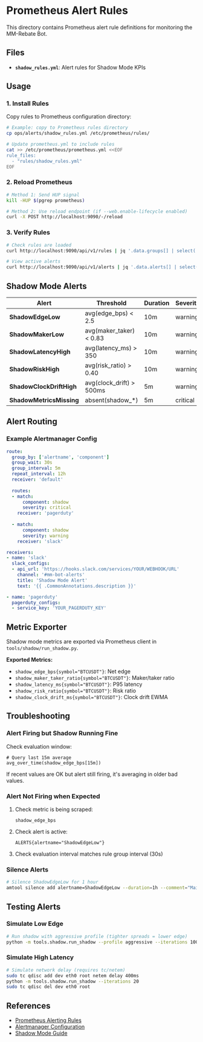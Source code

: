 # Prometheus Alert Rules

This directory contains Prometheus alert rule definitions for monitoring the MM-Rebate Bot.

## Files

- **`shadow_rules.yml`**: Alert rules for Shadow Mode KPIs

## Usage

### 1. Install Rules

Copy rules to Prometheus configuration directory:

```bash
# Example: copy to Prometheus rules directory
cp ops/alerts/shadow_rules.yml /etc/prometheus/rules/

# Update prometheus.yml to include rules
cat >> /etc/prometheus/prometheus.yml <<EOF
rule_files:
  - "rules/shadow_rules.yml"
EOF
```

### 2. Reload Prometheus

```bash
# Method 1: Send HUP signal
kill -HUP $(pgrep prometheus)

# Method 2: Use reload endpoint (if --web.enable-lifecycle enabled)
curl -X POST http://localhost:9090/-/reload
```

### 3. Verify Rules

```bash
# Check rules are loaded
curl http://localhost:9090/api/v1/rules | jq '.data.groups[] | select(.name=="shadow.mode.rules")'

# View active alerts
curl http://localhost:9090/api/v1/alerts | jq '.data.alerts[] | select(.labels.component=="shadow")'
```

## Shadow Mode Alerts

| Alert | Threshold | Duration | Severity | Description |
|-------|-----------|----------|----------|-------------|
| **ShadowEdgeLow** | avg(edge_bps) < 2.5 | 10m | warning | Edge below target |
| **ShadowMakerLow** | avg(maker_taker) < 0.83 | 10m | warning | Maker ratio too low |
| **ShadowLatencyHigh** | avg(latency_ms) > 350 | 10m | warning | Latency too high |
| **ShadowRiskHigh** | avg(risk_ratio) > 0.40 | 10m | warning | Risk above limit |
| **ShadowClockDriftHigh** | avg(clock_drift) > 500ms | 5m | warning | Clock sync issues |
| **ShadowMetricsMissing** | absent(shadow_*) | 5m | critical | Feed down |

## Alert Routing

### Example Alertmanager Config

```yaml
route:
  group_by: ['alertname', 'component']
  group_wait: 30s
  group_interval: 5m
  repeat_interval: 12h
  receiver: 'default'
  
  routes:
  - match:
      component: shadow
      severity: critical
    receiver: 'pagerduty'
  
  - match:
      component: shadow
      severity: warning
    receiver: 'slack'

receivers:
- name: 'slack'
  slack_configs:
  - api_url: 'https://hooks.slack.com/services/YOUR/WEBHOOK/URL'
    channel: '#mm-bot-alerts'
    title: 'Shadow Mode Alert'
    text: '{{ .CommonAnnotations.description }}'

- name: 'pagerduty'
  pagerduty_configs:
  - service_key: 'YOUR_PAGERDUTY_KEY'
```

## Metric Exporter

Shadow mode metrics are exported via Prometheus client in `tools/shadow/run_shadow.py`.

**Exported Metrics:**
- `shadow_edge_bps{symbol="BTCUSDT"}`: Net edge
- `shadow_maker_taker_ratio{symbol="BTCUSDT"}`: Maker/taker ratio
- `shadow_latency_ms{symbol="BTCUSDT"}`: P95 latency
- `shadow_risk_ratio{symbol="BTCUSDT"}`: Risk ratio
- `shadow_clock_drift_ms{symbol="BTCUSDT"}`: Clock drift EWMA

## Troubleshooting

### Alert Firing but Shadow Running Fine

Check evaluation window:
```promql
# Query last 15m average
avg_over_time(shadow_edge_bps[15m])
```

If recent values are OK but alert still firing, it's averaging in older bad values.

### Alert Not Firing when Expected

1. Check metric is being scraped:
   ```promql
   shadow_edge_bps
   ```

2. Check alert is active:
   ```promql
   ALERTS{alertname="ShadowEdgeLow"}
   ```

3. Check evaluation interval matches rule group interval (30s)

### Silence Alerts

```bash
# Silence ShadowEdgeLow for 1 hour
amtool silence add alertname=ShadowEdgeLow --duration=1h --comment="Maintenance window"
```

## Testing Alerts

### Simulate Low Edge

```bash
# Run shadow with aggressive profile (tighter spreads = lower edge)
python -m tools.shadow.run_shadow --profile aggressive --iterations 100
```

### Simulate High Latency

```bash
# Simulate network delay (requires tc/netem)
sudo tc qdisc add dev eth0 root netem delay 400ms
python -m tools.shadow.run_shadow --iterations 20
sudo tc qdisc del dev eth0 root
```

## References

- [Prometheus Alerting Rules](https://prometheus.io/docs/prometheus/latest/configuration/alerting_rules/)
- [Alertmanager Configuration](https://prometheus.io/docs/alerting/latest/configuration/)
- [Shadow Mode Guide](../../SHADOW_MODE_GUIDE.md)

